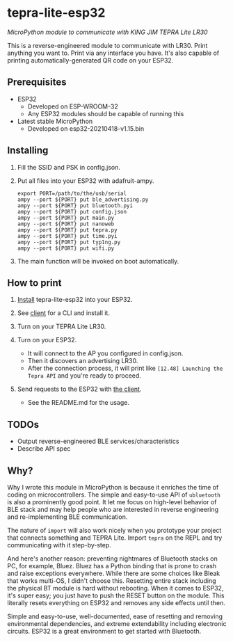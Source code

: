# tepra-lite-esp32

*MicroPython module to communicate with KING JIM TEPRA Lite LR30*

This is a reverse-engineered module to communicate with LR30. Print anything you want to. Print via any interface you have. It's also capable of printing automatically-generated QR code on your ESP32.


## Prerequisites

 - ESP32
   - Developed on ESP-WROOM-32
   - Any ESP32 modules should be capable of running this
 - Latest stable MicroPython
   - Developed on esp32-20210418-v1.15.bin


## Installing

1. Fill the SSID and PSK in config.json.

2. Put all files into your ESP32 with adafruit-ampy.

    ```
    export PORT=/path/to/the/usb/serial
    ampy --port ${PORT} put ble_advertising.py
    ampy --port ${PORT} put bluetooth.pyi
    ampy --port ${PORT} put config.json
    ampy --port ${PORT} put main.py
    ampy --port ${PORT} put nanoweb
    ampy --port ${PORT} put tepra.py
    ampy --port ${PORT} put time.pyi
    ampy --port ${PORT} put typ1ng.py
    ampy --port ${PORT} put wifi.py
    ```

3. The main function will be invoked on boot automatically.


## How to print

1. [Install](#Installing) tepra-lite-esp32 into your ESP32.

1. See [client](/client) for a CLI and install it.

1. Turn on your TEPRA Lite LR30.

1. Turn on your ESP32.

    - It will connect to the AP you configured in config.json.
    - Then it discovers an advertising LR30.
    - After the connection process, it will print like `[12.48] Launching the Tepra API` and you're ready to proceed.

1. Send requests to the ESP32 with [the client](/client).

    - See the README.md for the usage.


## TODOs

 - Output reverse-engineered BLE services/characteristics
 - Describe API spec


## Why?

Why I wrote this module in MicroPython is because it enriches the time of coding on microcontrollers. The simple and easy-to-use API of `ubluetooth` is also a prominently good point. It let me focus on high-level behavior of BLE stack and may help people who are interested in reverse engineering and re-implementing BLE communication.

The nature of `import` will also work nicely when you prototype your project that connects something and TEPRA Lite. Import `tepra` on the REPL and try communicating with it step-by-step.

And here's another reason: preventing nightmares of Bluetooth stacks on PC, for example, Bluez. Bluez has a Python binding that is prone to crash and raise exceptions everywhere. While there are some choices like Bleak that works multi-OS, I didn't choose this. Resetting entire stack including the physical BT module is hard without rebooting. When it comes to ESP32, it's super easy; you just have to push the RESET button on the module. This literally resets everything on ESP32 and removes any side effects until then.

Simple and easy-to-use, well-documented, ease of resetting and removing environmental dependencies, and extreme extendability including electronic circuits. ESP32 is a great environment to get started with Bluetooth.

